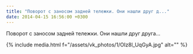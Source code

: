 ```yaml
---
title: "Поворот с заносом задней тележки. Они нашли друг д..."
date: 2014-04-15 16:56:00 +0300
---
```


Поворот с заносом задней тележки. Они нашли друг друга...

{% include media.html f="/assets/vk_photos/1/OIz8l_UqGyA.jpg" alt="" %}
